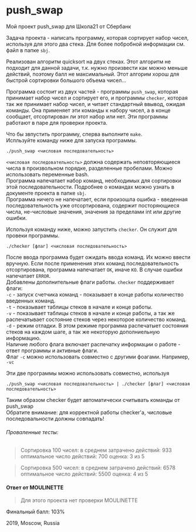# push_swap
Мой проект push_swap для Школа21 от Сбербанк

Задача проекта - написать программу, которая сортирует набор чисел, используя для этого два стека. Для более побробной информации см. файл в папке `sbj`.

Реализован алгоритм quicksort на двух стеках. Этот алгоритм не подходит для данной задачи, т.к. нужно произвести как можно меньше действий, поэтому балл не максимальный. Этот алгорим хорош для быстрой сортировки большого объема чисел...

Программа состоит из двух частей - программы `push_swap`, которая принимает набор чисел и сортирует его, и программы `checker`, которая так же принимает набор чисел, и читает стандартный ввывод, ожидая команды. Она применяет эти команды к набору чисел, а в конце сообщает, отсортирован ли этот набор или нет. Эти программы работают в паре для проверки проекта.

Что бы звпустить программу, сперва выполните `make`.    
Испльзуйте команду ниже для запуска программы.    
```
./push_swap <числовая последовательность>
```
`<числовая последовательность>` должна содержать неповторяющиеся числа в произвольном порядке, разделенные пробелами. Можно использовать переменные bash.    
Программа напечатает набор команд, необходимых для сортировки этой последовательности. Подробнее о командах можно узнать в документе проекта в папке `sbj`.    
Программа ничего не напечатает, если произошла ошибка - введенная последовательность уже отсортирована, содержит посторяющиеся числа, не-числовые значения, значения за пределами int или другие ошибки.

Используя команду ниже, можно запустить `checker`. Он служит для провеки программы.
```
./checker [флаг] <числовая последовательность>
```
После ввода программа будет ожидать ввода команд. Их можно ввести вручную. Если после применения этих команд последовательность отсортирована, программа напечатает `OK`, иначе `KO`. В случае ошибки напечатает `ERROR`.    
Добавлены дополнительные флаги работы. `checker` поддерживает флаги:    
`-c` - запуск счетчика команд - показывает в конце работы количество введенных команд.    
`-t` - показывает таблицы стеков в начале и конце работы.    
`-v` - показывает таблицы стеков в начале и конце работы, а так же распечатывает состояние стеков через некоторое количество команд.    
`-d` - режим отладки. В этом режиме программа распечатыет состояния стеков на каждом шаге, а так же некоторую дополниельную информацию.    
Наличие любого флага включает распечатку информации о работе - ответ программы и активные флаги.    
Флаг `-c` можно использовать совместно с другими фоагами. Например, `-vc`    

Эти две программы можно использовать совместно, используя
```
./push_swap <числовая последовательность> | ./checker [флаг] <числовая последовательность>
```
Таким образом checker будет автоматически считывать команды от push_swap    
Обратите внимание: для корректной работы checker'a, числовые последовальности должны совпадать!
###### Проваленные тесты:
>Сортировка 100 чисел: в среднем затрачено действий: 933 оптимальное число действий: 700 оценка: 3 из 5

>Сортировка 500 чисел: в среднем затрачено действий: 6578 оптимальное число действий: 5500 оценка: 4 из 5

####  Ответ от  MOULINETTE
>Для этого проекта нет проверки MOULINETTE

Финальный балл: 103%

2019, Moscow, Russia
